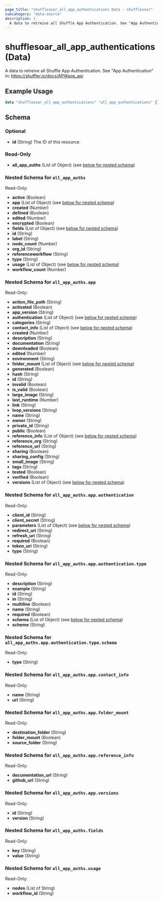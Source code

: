 ```yaml
---
page_title: "shufflesoar_all_app_authentications Data - shufflesoar"
subcategory: "data-source"
description: |-
  A data to retreive all Shuffle App Authentication. See "App Authentication" in: https://shuffler.io/docs/API#app_api
---
```



# shufflesoar_all_app_authentications (Data)


A data to retreive all Shuffle App Authentication. See "App Authentication" in: https://shuffler.io/docs/API#app_api

## Example Usage

```terraform
data "shufflesoar_all_app_authentications" "all_app_authentications" {}
```

<!-- schema generated by tfplugindocs -->
## Schema

### Optional

- **id** (String) The ID of this resource.

### Read-Only

- **all_app_auths** (List of Object) (see [below for nested schema](#nestedatt--all_app_auths))

<a id="nestedatt--all_app_auths"></a>
### Nested Schema for `all_app_auths`

Read-Only:

- **active** (Boolean)
- **app** (List of Object) (see [below for nested schema](#nestedobjatt--all_app_auths--app))
- **created** (Number)
- **defined** (Boolean)
- **edited** (Number)
- **encrypted** (Boolean)
- **fields** (List of Object) (see [below for nested schema](#nestedobjatt--all_app_auths--fields))
- **id** (String)
- **label** (String)
- **node_count** (Number)
- **org_id** (String)
- **referenceworkflow** (String)
- **type** (String)
- **usage** (List of Object) (see [below for nested schema](#nestedobjatt--all_app_auths--usage))
- **workflow_count** (Number)

<a id="nestedobjatt--all_app_auths--app"></a>
### Nested Schema for `all_app_auths.app`

Read-Only:

- **action_file_path** (String)
- **activated** (Boolean)
- **app_version** (String)
- **authentication** (List of Object) (see [below for nested schema](#nestedobjatt--all_app_auths--app--authentication))
- **categories** (String)
- **contact_info** (List of Object) (see [below for nested schema](#nestedobjatt--all_app_auths--app--contact_info))
- **created** (Number)
- **description** (String)
- **documentation** (String)
- **downloaded** (Boolean)
- **edited** (Number)
- **environment** (String)
- **folder_mount** (List of Object) (see [below for nested schema](#nestedobjatt--all_app_auths--app--folder_mount))
- **generated** (Boolean)
- **hash** (String)
- **id** (String)
- **invalid** (Boolean)
- **is_valid** (Boolean)
- **large_image** (String)
- **last_runtime** (Number)
- **link** (String)
- **loop_versions** (String)
- **name** (String)
- **owner** (String)
- **private_id** (String)
- **public** (Boolean)
- **reference_info** (List of Object) (see [below for nested schema](#nestedobjatt--all_app_auths--app--reference_info))
- **reference_org** (String)
- **reference_url** (String)
- **sharing** (Boolean)
- **sharing_config** (String)
- **small_image** (String)
- **tags** (String)
- **tested** (Boolean)
- **verified** (Boolean)
- **versions** (List of Object) (see [below for nested schema](#nestedobjatt--all_app_auths--app--versions))

<a id="nestedobjatt--all_app_auths--app--authentication"></a>
### Nested Schema for `all_app_auths.app.authentication`

Read-Only:

- **client_id** (String)
- **client_secret** (String)
- **parameters** (List of Object) (see [below for nested schema](#nestedobjatt--all_app_auths--app--authentication--parameters))
- **redirect_uri** (String)
- **refresh_uri** (String)
- **required** (Boolean)
- **token_uri** (String)
- **type** (String)

<a id="nestedobjatt--all_app_auths--app--authentication--parameters"></a>
### Nested Schema for `all_app_auths.app.authentication.type`

Read-Only:

- **description** (String)
- **example** (String)
- **id** (String)
- **in** (String)
- **multiline** (Boolean)
- **name** (String)
- **required** (Boolean)
- **schema** (List of Object) (see [below for nested schema](#nestedobjatt--all_app_auths--app--authentication--type--schema))
- **scheme** (String)

<a id="nestedobjatt--all_app_auths--app--authentication--type--schema"></a>
### Nested Schema for `all_app_auths.app.authentication.type.schema`

Read-Only:

- **type** (String)




<a id="nestedobjatt--all_app_auths--app--contact_info"></a>
### Nested Schema for `all_app_auths.app.contact_info`

Read-Only:

- **name** (String)
- **url** (String)


<a id="nestedobjatt--all_app_auths--app--folder_mount"></a>
### Nested Schema for `all_app_auths.app.folder_mount`

Read-Only:

- **destination_folder** (String)
- **folder_mount** (Boolean)
- **source_folder** (String)


<a id="nestedobjatt--all_app_auths--app--reference_info"></a>
### Nested Schema for `all_app_auths.app.reference_info`

Read-Only:

- **documentation_url** (String)
- **github_url** (String)


<a id="nestedobjatt--all_app_auths--app--versions"></a>
### Nested Schema for `all_app_auths.app.versions`

Read-Only:

- **id** (String)
- **version** (String)



<a id="nestedobjatt--all_app_auths--fields"></a>
### Nested Schema for `all_app_auths.fields`

Read-Only:

- **key** (String)
- **value** (String)


<a id="nestedobjatt--all_app_auths--usage"></a>
### Nested Schema for `all_app_auths.usage`

Read-Only:

- **nodes** (List of String)
- **workflow_id** (String)